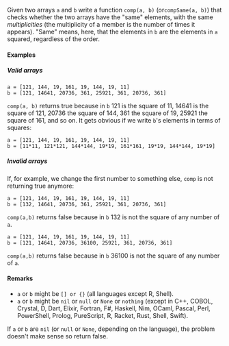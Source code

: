 <p>Given two arrays <code>a</code> and <code>b</code> write a function <code>comp(a, b)</code> (or<code>compSame(a, b)</code>) that checks whether the two arrays have the "same" elements, with the same <em>multiplicities</em> (the multiplicity of a member is the number of times it appears). "Same" means, here, that the elements in <code>b</code> are the elements in <code>a</code> squared, regardless of the order.</p>
<h4 id="examples">Examples</h4>
<h5 id="valid-arrays">Valid arrays</h5>
<pre><code>a = [121, 144, 19, 161, 19, 144, 19, 11]  
b = [121, 14641, 20736, 361, 25921, 361, 20736, 361]
</code></pre>
<p><code>comp(a, b)</code> returns true because in <code>b</code> 121 is the square of 11, 14641 is the square of 121, 20736 the square of 144, 361 the square of 19, 25921 the square of 161, and so on. It gets obvious if we write <code>b</code>'s elements in terms of squares:</p>
<pre><code>a = [121, 144, 19, 161, 19, 144, 19, 11] 
b = [11*11, 121*121, 144*144, 19*19, 161*161, 19*19, 144*144, 19*19]
</code></pre>
<h5 id="invalid-arrays">Invalid arrays</h5>
<p>If, for example, we change the first number to something else, <code>comp</code> is not returning true anymore:</p>
<pre><code>a = [121, 144, 19, 161, 19, 144, 19, 11]  
b = [132, 14641, 20736, 361, 25921, 361, 20736, 361]
</code></pre>
<p><code>comp(a,b)</code> returns false because in <code>b</code> 132 is not the square of any number of <code>a</code>.</p>
<pre><code>a = [121, 144, 19, 161, 19, 144, 19, 11]  
b = [121, 14641, 20736, 36100, 25921, 361, 20736, 361]
</code></pre>
<p><code>comp(a,b)</code> returns false because in <code>b</code> 36100 is not the square of any number of <code>a</code>.</p>
<h4 id="remarks">Remarks</h4>
<ul>
<li><code>a</code> or <code>b</code> might be <code>[] or {}</code> (all languages except R, Shell).</li>
<li><code>a</code> or <code>b</code> might be <code>nil</code> or <code>null</code> or <code>None</code> or <code>nothing</code> (except in C++, COBOL, Crystal, D, Dart, Elixir, Fortran, F#, Haskell, Nim, OCaml, Pascal, Perl, PowerShell, Prolog, PureScript, R, Racket, Rust, Shell, Swift).</li>
</ul>
<p>If <code>a</code> or <code>b</code> are <code>nil</code> (or <code>null</code> or <code>None</code>, depending on the language), the problem doesn't make sense so return false.</p>
